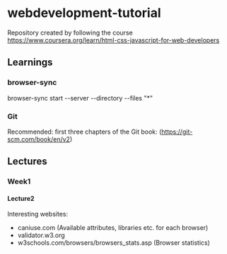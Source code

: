 # webdevelopment-tutorial
Repository created by following the course https://www.coursera.org/learn/html-css-javascript-for-web-developers

## Learnings
### browser-sync
browser-sync start --server --directory --files "*"

### Git
Recommended: first three chapters of the Git book: (https://git-scm.com/book/en/v2)

## Lectures
### Week1
#### Lecture2
Interesting websites:
- caniuse.com (Available attributes, libraries etc. for each browser)
- validator.w3.org
- w3schools.com/browsers/browsers_stats.asp (Browser statistics)
